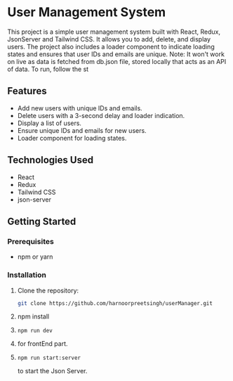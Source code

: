 # User Management System

This project is a simple user management system built with React, Redux, JsonServer and Tailwind CSS. It allows you to add, delete, and display users. The project also includes a loader component to indicate loading states and ensures that user IDs and emails are unique.
Note: It won't work on live as data is fetched from db.json file, stored locally that acts as an API of data. To run, follow the st

## Features

- Add new users with unique IDs and emails.
- Delete users with a 3-second delay and loader indication.
- Display a list of users.
- Ensure unique IDs and emails for new users.
- Loader component for loading states.

## Technologies Used

- React
- Redux
- Tailwind CSS
- json-server

## Getting Started

### Prerequisites

- npm or yarn

### Installation

1. Clone the repository:

   ```bash
   git clone https://github.com/harnoorpreetsingh/userManager.git

2. npm install
3. ```npm run dev```
4.  for frontEnd part. 
5. ```
   npm run start:server
   ```
   to start the Json Server.   
